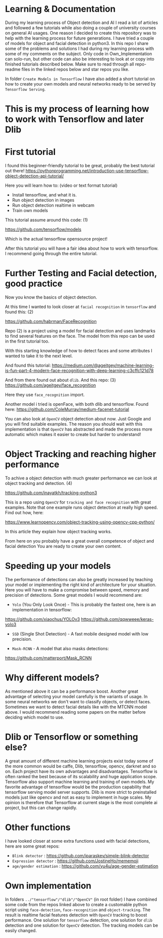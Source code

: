 # Learning & Documentation
During my learning process of Object detection and AI I read a lot of articles and followed a few tutorials while also doing a couple of university courses on general AI usages. One reason I decided to create this repository was to help with the learning process for future generations. I have tried a couple of models for object and facial detection in python3. In this repo I share some of the problems and solutions I had during my learning process with some of my comments on the subject.
Only code in Own_Implementation can solo-run, but other code can also be interesting to look at or copy into finished tutorials described below.
Make sure to read through all repo-readme files in the linked repos below and star repos you like.

In folder `Create Models in Tensorflow` I have also added a short tutorial on how to create your own models and neural networks ready to be served by `Tensorflow Serving`.

# This is my process of learning how to work with Tensorflow and later Dlib

# First tutorial
I found this beginner-friendly tutorial to be great, probably the best tutorial out there!
https://pythonprogramming.net/introduction-use-tensorflow-object-detection-api-tutorial/

Here you will learn how to: (video or text format tutorial)
* Install tensorflow, and what it is.
* Run object detection in images
* Run object detection realtime in webcam
* Train own models

This tutorial assume around this code: (1)

https://github.com/tensorflow/models

Which is the actual tensorflow opensource project!

After this tutorial you will have a fair idea about how to work with tensorflow. I recommend going through the entire tutorial.

# Further Testing and Facial detection, good practice
Now you know the basics of object detection.

At this time I wanted to look closer at `facial recognition` in `tensorflow` and found this: (2)

https://github.com/habrman/FaceRecognition

Repo (2) is a project using a model for facial detection and uses landmarks to find several features on the face.
The model from this repo can be used in the first tutorial too.

With this starting knowledge of how to detect faces and some attributes I wanted to take it to the next level.

And found this tutorial:
https://medium.com/@ageitgey/machine-learning-is-fun-part-4-modern-face-recognition-with-deep-learning-c3cffc121d78

And from there found out about `dlib`. And this repo: (3)
https://github.com/ageitgey/face_recognition

Here they use `face_recognition` import.

Another model i tried is openFace, with both dlib and tensorflow. Found here:
https://github.com/ColeMurray/medium-facenet-tutorial

You can also look at `OpenCV` object detection about now. Just Google and you will find suitable examples. The reason you should wait with this implementation is that `OpenCV` has abstracted and made the process more automatic which makes it easier to create but harder to understand!

# Object Tracking and reaching higher performance

To achive a object detection with much greater performance we can look at object tracking and detection. (4)

https://github.com/inayatkh/tracking-python3

This is a repo using `OpenCV` for `tracking and face recognition` with great examples. Note that one example runs
object detection at really high speed. Find out how, here:

https://www.learnopencv.com/object-tracking-using-opencv-cpp-python/

In this article they explain how object tracking works.

From here on you probably have a great overall competence of object and facial detection
You are ready to create your own content.

# Speeding up your models
The performance of detections can also be greatly increased by teaching your model or implementing the right kind of architecture for your situation. Here you will have to make a compromise between speed, memory and precision of detections. Some great models I would recommend are:

* `Yolo` (You Only Look Once) - This is probably the fastest one, here is an implementation in tensorflow:

https://github.com/xiaochus/YOLOv3
https://github.com/qqwweee/keras-yolo3

* `SSD` (Single Shot Detection) - A fast mobile designed model with low precision.

* `Mask-RCNN` - A model that also masks detections:

https://github.com/matterport/Mask_RCNN

# Why different models?
As mentioned above it can be a performance boost. Another great advantage of selecting your model carefully is the variants of usage. In some neural networks we don't want to classify objects, or detect faces. Sometimes we want to detect facial details like with the MTCNN model above. I would recommend reading some papers on the matter before deciding which model to use.

# Dlib or Tensorflow or something else?
A great amount of different machine learning projects exist today some of the more common would be caffe, Dlib, tensorflow, opencv, darknet and so on. Each project have its own advantages and disadvantages. Tensorflow is often ranked the best because of its scalability and huge application scope. Tensorflow also support machine learning and training of own models. My favorite advantage of tensorflow would be the production capability that tensorflow serving model server supports. Dlib is more strict to preinstalled models just like opencv and not as easy to implement in huge scales. My opinion is therefore that Tensorflow at current stage is the most complete ai project, but this can change rapidly.

# Other functions
I have looked closer at some extra functions used with facial detections, here are some great repos:
* `Blink detector` : https://github.com/iparaskev/simple-blink-detector
* `Expression detector` : https://github.com/JostineHo/mememoji
* `age/gender estimation` : https://github.com/yu4u/age-gender-estimation

# Own implementation
In folders `../"tensorflow"/"dlib"/"OpenCV"` (in root folder) I have combined some code from the repos linked above to create a customable python script using `face-detection`, `face-recognition` and `object-tracking`. The result is realtime facial features detection with `OpenCV` tracking to boost performance. One solution for `tensorflow` detection, one solution for `dlib` detection and one solution for `OpenCV` detection. The tracking models can be easily changed.
